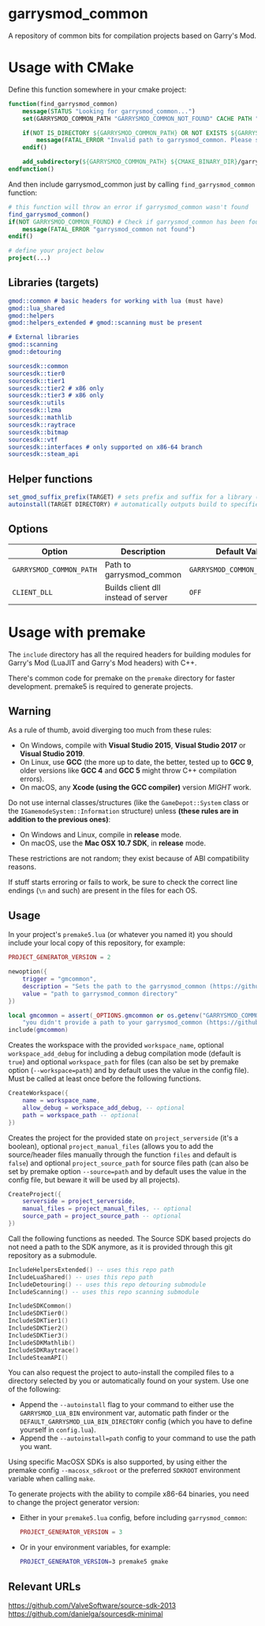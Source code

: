 # garrysmod_common

A repository of common bits for compilation projects based on Garry's Mod.

# Usage with CMake
Define this function somewhere in your cmake project:
```cmake
function(find_garrysmod_common)
    message(STATUS "Looking for garrysmod_common...")
    set(GARRYSMOD_COMMON_PATH "GARRYSMOD_COMMON_NOT_FOUND" CACHE PATH "Path to garrysmod_common (https://github.com/dankmolot/garrysmod_common/tree/master-cmake)")

    if(NOT IS_DIRECTORY ${GARRYSMOD_COMMON_PATH} OR NOT EXISTS ${GARRYSMOD_COMMON_PATH}/CMakeLists.txt OR ${GARRYSMOD_COMMON_PATH} STREQUAL ${CMAKE_CURRENT_LIST_DIR})
        message(FATAL_ERROR "Invalid path to garrysmod_common. Please set valid GARRYSMOD_COMMON_PATH")
    endif()

    add_subdirectory(${GARRYSMOD_COMMON_PATH} ${CMAKE_BINARY_DIR}/garrysmod_common)
endfunction()
```
And then include garrysmod_common just by calling `find_garrysmod_common` function:
```cmake
# this function will throw an error if garrysmod_common wasn't found
find_garrysmod_common()
if(NOT GARRYSMOD_COMMON_FOUND) # Check if garrysmod_common has been found
    message(FATAL_ERROR "garrysmod_common not found")
endif()

# define your project below
project(...)
```

## Libraries (targets)
```cmake
gmod::common # basic headers for working with lua (must have)
gmod::lua_shared
gmod::helpers
gmod::helpers_extended # gmod::scanning must be present

# External libraries
gmod::scanning
gmod::detouring

sourcesdk::common
sourcesdk::tier0
sourcesdk::tier1
sourcesdk::tier2 # x86 only
sourcesdk::tier3 # x86 only
sourcesdk::utils
sourcesdk::lzma
sourcesdk::mathlib
sourcesdk::raytrace
sourcesdk::bitmap
sourcesdk::vtf
sourcesdk::interfaces # only supported on x86-64 branch
sourcesdk::steam_api
```

## Helper functions
```cmake
set_gmod_suffix_prefix(TARGET) # sets prefix and suffix for a library (mylib.dll -> gmsv_mylib_win32.dll)
autoinstall(TARGET DIRECTORY) # automatically outputs build to specified directory for target
```

## Options
| Option | Description | Default Value |
|------|---------|---|
| `GARRYSMOD_COMMON_PATH` | Path to garrysmod_common| `GARRYSMOD_COMMON_NOT_FOUND` |
| `CLIENT_DLL` | Builds client dll instead of server | `OFF` |

# Usage with premake

The `include` directory has all the required headers for building modules for Garry's Mod (LuaJIT and Garry's Mod headers) with C++.

There's common code for premake on the `premake` directory for faster development. premake5 is required to generate projects.

## Warning

As a rule of thumb, avoid diverging too much from these rules:

- On Windows, compile with **Visual Studio 2015**, **Visual Studio 2017** or **Visual Studio 2019**.
- On Linux, use **GCC** (the more up to date, the better, tested up to **GCC 9**, older versions like **GCC 4** and **GCC 5** might throw C++ compilation errors).
- On macOS, any **Xcode (using the GCC compiler)** version _MIGHT_ work.

Do not use internal classes/structures (like the `GameDepot::System` class or the `IGamemodeSystem::Information` structure) unless **(these rules are in addition to the previous ones)**:

- On Windows and Linux, compile in **release** mode.
- On macOS, use the **Mac OSX 10.7 SDK**, in **release** mode.

These restrictions are not random; they exist because of ABI compatibility reasons.

If stuff starts erroring or fails to work, be sure to check the correct line endings (`\n` and such) are present in the files for each OS.

## Usage

In your project's `premake5.lua` (or whatever you named it) you should include your local copy of this repository, for example:

```lua
PROJECT_GENERATOR_VERSION = 2

newoption({
    trigger = "gmcommon",
    description = "Sets the path to the garrysmod_common (https://github.com/danielga/garrysmod_common) directory",
    value = "path to garrysmod_common directory"
})

local gmcommon = assert(_OPTIONS.gmcommon or os.getenv("GARRYSMOD_COMMON"),
    "you didn't provide a path to your garrysmod_common (https://github.com/danielga/garrysmod_common) directory")
include(gmcommon)
```

Creates the workspace with the provided `workspace_name`, optional `workspace_add_debug` for including a debug compilation mode (default is `true`) and optional `workspace_path` for files (can also be set by premake option (`--workspace=path`) and by default uses the value in the config file). Must be called at least once before the following functions.

```lua
CreateWorkspace({
    name = workspace_name,
    allow_debug = workspace_add_debug, -- optional
    path = workspace_path -- optional
})
```

Creates the project for the provided state on `project_serverside` (it's a boolean), optional `project_manual_files` (allows you to add the source/header files manually through the function `files` and default is `false`) and optional `project_source_path` for source files path (can also be set by premake option `--source=path` and by default uses the value in the config file, but beware it will be used by all projects).

```lua
CreateProject({
    serverside = project_serverside,
    manual_files = project_manual_files, -- optional
    source_path = project_source_path -- optional
})
```

Call the following functions as needed. The Source SDK based projects do not need a path to the SDK anymore, as it is provided through this git repository as a submodule.

```lua
IncludeHelpersExtended() -- uses this repo path
IncludeLuaShared() -- uses this repo path
IncludeDetouring() -- uses this repo detouring submodule
IncludeScanning() -- uses this repo scanning submodule

IncludeSDKCommon()
IncludeSDKTier0()
IncludeSDKTier1()
IncludeSDKTier2()
IncludeSDKTier3()
IncludeSDKMathlib()
IncludeSDKRaytrace()
IncludeSteamAPI()
```

You can also request the project to auto-install the compiled files to a directory selected by you or automatically found on your system. Use one of the following:

- Append the `--autoinstall` flag to your command to either use the `GARRYSMOD_LUA_BIN` environment var, automatic path finder or the `DEFAULT_GARRYSMOD_LUA_BIN_DIRECTORY` config (which you have to define yourself in `config.lua`).
- Append the `--autoinstall=path` config to your command to use the path you want.

Using specific MacOSX SDKs is also supported, by using either the premake config `--macosx_sdkroot` or the preferred `SDKROOT` environment variable when calling `make`.

To generate projects with the ability to compile x86-64 binaries, you need to change the project generator version:

- Either in your `premake5.lua` config, before including `garrysmod_common`:

  ```lua
  PROJECT_GENERATOR_VERSION = 3
  ```

- Or in your environment variables, for example:

  ```bash
  PROJECT_GENERATOR_VERSION=3 premake5 gmake
  ```

## Relevant URLs

<https://github.com/ValveSoftware/source-sdk-2013>  
<https://github.com/danielga/sourcesdk-minimal>
